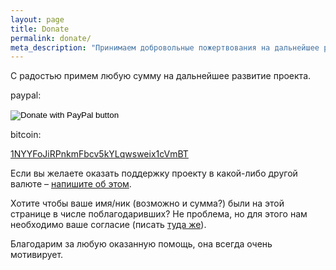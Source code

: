 ```yaml
---
layout: page
title: Donate
permalink: donate/
meta_description: "Принимаем добровольные пожертвования на дальнейшее развитие проекта"
---
```


С радостью примем любую сумму на дальнейшее развитие проекта.<br>

paypal:

<form action="https://www.paypal.com/cgi-bin/webscr" method="post" target="_top">
<input type="hidden" name="cmd" value="_s-xclick" />
<input type="hidden" name="hosted_button_id" value="5ZGDRJA7VXCBQ" />
<input type="image" src="https://www.paypalobjects.com/en_US/i/btn/btn_donate_SM.gif" border="0" name="submit" title="PayPal - The safer, easier way to pay online!" alt="Donate with PayPal button" />
<img alt="" border="0" src="https://www.paypal.com/en_BY/i/scr/pixel.gif" width="1" height="1" />
</form>


bitcoin:

<a href="bitcoin:1NYYFoJiRPnkmFbcv5kYLqwsweix1cVmBT" target="_blank">1NYYFoJiRPnkmFbcv5kYLqwsweix1cVmBT</a>

Если вы желаете оказать поддержку проекту в какой-либо другой валюте – <a href="/contacts">напишите об этом</a>.

Хотите чтобы ваше имя/ник (возможно и сумма?) были на этой странице в числе поблагодаривших? Не проблема, но для этого нам необходимо ваше согласие (писать <a href="/contacts">туда же</a>).

Благодарим за любую оказанную помощь, она всегда очень мотивирует. 
